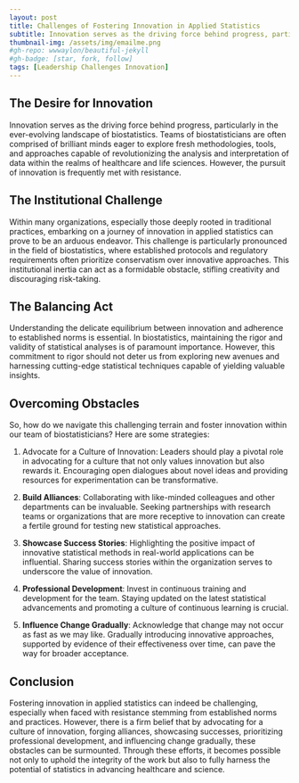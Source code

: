 ```yaml
---
layout: post
title: Challenges of Fostering Innovation in Applied Statistics
subtitle: Innovation serves as the driving force behind progress, particularly in the ever-evolving landscape of applied statistics.
thumbnail-img: /assets/img/emailme.png
#gh-repo: wwwaylon/beautiful-jekyll
#gh-badge: [star, fork, follow]
tags: [Leadership Challenges Innovation]
---
```


## The Desire for Innovation

Innovation serves as the driving force behind progress, particularly in the ever-evolving landscape of biostatistics. Teams of biostatisticians are often comprised of brilliant minds eager to explore fresh methodologies, tools, and approaches capable of revolutionizing the analysis and interpretation of data within the realms of healthcare and life sciences. However, the pursuit of innovation is frequently met with resistance.

## The Institutional Challenge

Within many organizations, especially those deeply rooted in traditional practices, embarking on a journey of innovation in applied statistics can prove to be an arduous endeavor. This challenge is particularly pronounced in the field of biostatistics, where established protocols and regulatory requirements often prioritize conservatism over innovative approaches. This institutional inertia can act as a formidable obstacle, stifling creativity and discouraging risk-taking.

## The Balancing Act

Understanding the delicate equilibrium between innovation and adherence to established norms is essential. In biostatistics, maintaining the rigor and validity of statistical analyses is of paramount importance. However, this commitment to rigor should not deter us from exploring new avenues and harnessing cutting-edge statistical techniques capable of yielding valuable insights.

## Overcoming Obstacles

So, how do we navigate this challenging terrain and foster innovation within our team of biostatisticians? Here are some strategies:

1. Advocate for a Culture of Innovation: Leaders should play a pivotal role in advocating for a culture that not only values innovation but also rewards it. Encouraging open dialogues about novel ideas and providing resources for experimentation can be transformative.

1. **Build Alliances**: Collaborating with like-minded colleagues and other departments can be invaluable. Seeking partnerships with research teams or organizations that are more receptive to innovation can create a fertile ground for testing new statistical approaches.

1. **Showcase Success Stories**: Highlighting the positive impact of innovative statistical methods in real-world applications can be influential. Sharing success stories within the organization serves to underscore the value of innovation.

1. **Professional Development**: Invest in continuous training and development for the team. Staying updated on the latest statistical advancements and promoting a culture of continuous learning is crucial.

1. **Influence Change Gradually**: Acknowledge that change may not occur as fast as we may like. Gradually introducing innovative approaches, supported by evidence of their effectiveness over time, can pave the way for broader acceptance.

## Conclusion

Fostering innovation in applied statistics can indeed be challenging, especially when faced with resistance stemming from established norms and practices. However, there is a firm belief that by advocating for a culture of innovation, forging alliances, showcasing successes, prioritizing professional development, and influencing change gradually, these obstacles can be surmounted. Through these efforts, it becomes possible not only to uphold the integrity of the work but also to fully harness the potential of statistics in advancing healthcare and science.